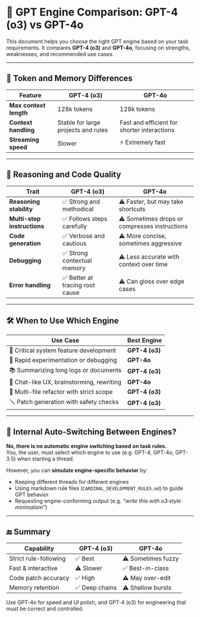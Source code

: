 # 🤖 GPT Engine Comparison: GPT-4 (o3) vs GPT-4o

This document helps you choose the right GPT engine based on your task requirements. It compares **GPT-4 (o3)** and **GPT-4o**, focusing on strengths, weaknesses, and recommended use cases.

---

## 🔢 Token and Memory Differences

| Feature                | **GPT-4 (o3)**       | **GPT-4o**                  |
|------------------------|----------------------|------------------------------|
| **Max context length** | 128k tokens          | 128k tokens                 |
| **Context handling**   | Stable for large projects and rules | Fast and efficient for shorter interactions |
| **Streaming speed**    | Slower               | ⚡ Extremely fast           |

---

## 🧠 Reasoning and Code Quality

| Trait                        | **GPT-4 (o3)**                           | **GPT-4o**                                      |
|-----------------------------|------------------------------------------|-------------------------------------------------|
| **Reasoning stability**     | ✅ Strong and methodical                 | ⚠️ Faster, but may take shortcuts              |
| **Multi-step instructions** | ✅ Follows steps carefully               | ⚠️ Sometimes drops or compresses instructions  |
| **Code generation**         | ✅ Verbose and cautious                  | ⚠️ More concise, sometimes aggressive          |
| **Debugging**               | ✅ Strong contextual memory              | ⚠️ Less accurate with context over time        |
| **Error handling**          | ✅ Better at tracing root cause          | ⚠️ Can gloss over edge cases                   |

---

## 🛠️ When to Use Which Engine

| Use Case                                   | Best Engine |
|--------------------------------------------|-------------|
| 🔧 Critical system feature development      | **GPT-4 (o3)** |
| 🧪 Rapid experimentation or debugging       | **GPT-4o** |
| 📚 Summarizing long logs or documents       | **GPT-4 (o3)** |
| 💬 Chat-like UX, brainstorming, rewriting   | **GPT-4o** |
| 🧩 Multi-file refactor with strict scope    | **GPT-4 (o3)** |
| 🪛 Patch generation with safety checks       | **GPT-4 (o3)** |

---

## 🧪 Internal Auto-Switching Between Engines?

**No, there is no automatic engine switching based on task rules.**  
You, the user, must select which engine to use (e.g. GPT-4, GPT-4o, GPT-3.5) when starting a thread.

However, you can **simulate engine-specific behavior** by:
- Keeping different threads for different engines
- Using markdown rule files (`CARDINAL_DEVELOPMENT_RULES.md`) to guide GPT behavior
- Requesting engine-conforming output (e.g. *“write this with o3‑style minimalism”*)

---

## 🔚 Summary

| Capability           | GPT-4 (o3)       | GPT-4o             |
|---------------------|------------------|--------------------|
| Strict rule-following | ✅ Best         | ⚠️ Sometimes fuzzy |
| Fast & interactive   | ⚠️ Slower       | ✅ Best-in-class    |
| Code patch accuracy  | ✅ High          | ⚠️ May over-edit    |
| Memory retention     | ✅ Deep chains   | ⚠️ Shallow bursts   |

Use GPT-4o for speed and UI polish, and GPT-4 (o3) for engineering that must be correct and controlled.

